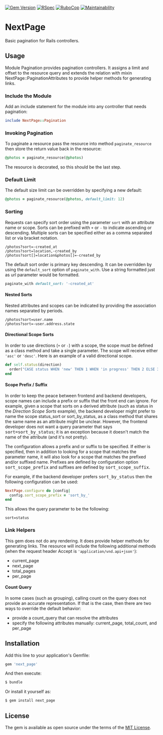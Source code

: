 [![Gem Version](https://badge.fury.io/rb/next_page.svg)](https://badge.fury.io/rb/next_page)
[![RSpec](https://github.com/RockSolt/next_page/actions/workflows/rspec.yml/badge.svg)](https://github.com/RockSolt/next_page/actions/workflows/rspec.yml)
[![RuboCop](https://github.com/RockSolt/next_page/workflows/RuboCop/badge.svg)](https://github.com/RockSolt/next_page/actions?query=workflow%3ARuboCop)
[![Maintainability](https://api.codeclimate.com/v1/badges/0efe1a9b66a0bf161536/maintainability)](https://codeclimate.com/github/RockSolt/next_page/maintainability)

# NextPage
Basic pagination for Rails controllers.

## Usage
Module Pagination provides pagination controllers. It assigns a limit and offset to the resource query and extends the relation with mixin NextPage::PaginationAttributes to provide helper methods for generating links.

### Include the Module
Add an include statement for the module into any controller that needs pagination:

```ruby
include NextPage::Pagination
```

### Invoking Pagination

To paginate a resource pass the resource into method `paginate_resource` then store the return value back in the
resource:

```ruby
@photos = paginate_resource(@photos)
```

The resource is decorated, so this should be the last step.

### Default Limit

The default size limit can be overridden by specifying a new default:

```ruby
@photos = paginate_resource(@photos, default_limit: 12)
```


### Sorting
Requests can specify sort order using the parameter `sort` with an attribute name or scope. Sorts can be prefixed with `+` or `-` to indicate ascending or descending. Multiple sorts can be specified either as a comma separated list or via bracket notation.

    /photos?sort=-created_at
    /photos?sort=location,-created_by
    /photos?sort[]=location&photos[]=-created_by

The default sort order is primary key descending. It can be overridden by using the `default_sort` option of `paginate_with`. Use a string formatted just as url parameter would be formatted.

```ruby
paginate_with default_sort: '-created_at'
```

#### Nested Sorts

Nested attributes and scopes can be indicated by providing the association names separated by periods.

    /photos?sort=user.name
    /photos?sort=-user.address.state

#### Directional Scope Sorts

In order to use directions (`+` or `-`) with a scope, the scope must be defined as a class method and take a single parameter. The scope will receive either `'asc'` or `'desc'`. Here is an example of a valid directional scope.

```ruby
def self.status(direction)
  order("CASE status WHEN 'new' THEN 1 WHEN 'in progress' THEN 2 ELSE 3 END #{direction}")
end
```

#### Scope Prefix / Suffix

In order to keep the peace between frontend and backend developers, scope names can include a prefix or suffix that the front end can ignore. For example, given a scope that sorts on a derived attribute (such as status in the _Direction Scope Sorts_ example), the backend developer might prefer to name the scope status_sort or sort_by_status, as a class method that shares the same name as an attribute might be unclear. However, the frontend developer does not want a query parameter that says <tt>sort=sort_by_status</tt>; it is an exception because it doesn't match the name of the attribute (and it's not pretty).

The configuration allows a prefix and or suffix to be specified. If either is specified, then in addition to looking for a scope that matches the parameter name, it will also look for a scope that matches the prefixed and/or suffixed name. Prefixes are defined by configuration option <tt>sort_scope_prefix</tt> and suffixes are defined by <tt>sort_scope_suffix</tt>.

For example, if the backend developer prefers <tt>sort_by_status</tt> then the following configuration can be used:

```ruby
NextPage.configure do |config|
  config.sort_scope_prefix = 'sort_by_'
end
``` 
This allows the query parameter to be the following:

    sort=status



### Link Helpers
This gem does not do any rendering. It does provide helper methods for generating links. The resource will include the following additional methods (when the request header Accept is `'application/vnd.api+json'`):
- current_page
- next_page
- total_pages
- per_page

#### Count Query
In some cases (such as grouping), calling count on the query does not provide an accurate representation. If that is the case, then there are two ways to override the default behavior:
- provide a count_query that can resolve the attributes
- specify the following attributes manually: current_page, total_count, and per_page


## Installation
Add this line to your application's Gemfile:

```ruby
gem 'next_page'
```

And then execute:
```bash
$ bundle
```

Or install it yourself as:
```bash
$ gem install next_page
```

## License
The gem is available as open source under the terms of the [MIT License](https://opensource.org/licenses/MIT).

